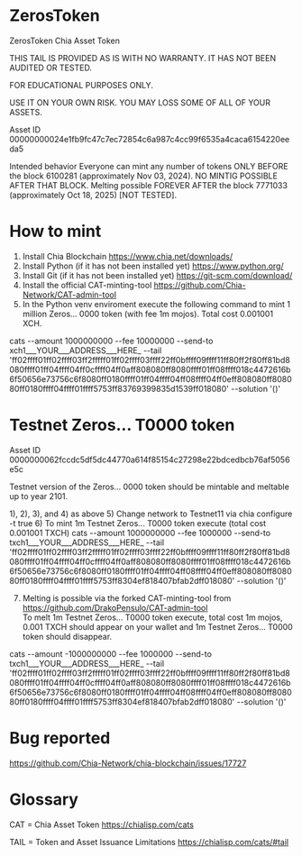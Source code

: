 # ZerosToken
ZerosToken Chia Asset Token

THIS TAIL IS PROVIDED AS IS WITH NO WARRANTY. IT HAS NOT BEEN AUDITED OR TESTED. 

FOR EDUCATIONAL PURPOSES ONLY. 

USE IT ON YOUR OWN RISK. YOU MAY LOSS SOME OF ALL OF YOUR ASSETS.

Asset ID 00000000024e1fb9fc47c7ec72854c6a987c4cc99f6535a4caca6154220eeda5

Intended behavior
      Everyone can mint any number of tokens ONLY BEFORE the block 6100281 (approximately Nov 03, 2024). NO MINTIG POSSIBLE AFTER THAT BLOCK. 
      Melting possible FOREVER AFTER the block 7771033 (approximately Oct 18, 2025) [NOT TESTED].

# How to mint

1) Install Chia Blockchain https://www.chia.net/downloads/
2) Install Python (if it has not been installed yet) https://www.python.org/
3) Install Git (if it has not been installed yet) https://git-scm.com/download/
4) Install the official CAT-minting-tool https://github.com/Chia-Network/CAT-admin-tool
5) In the Python venv enviroment execute the following command to mint 1 million Zeros... 0000 token (with fee 1m mojos). Total cost 0.001001 XCH.

cats --amount 1000000000 --fee 10000000 --send-to xch1___YOUR___ADDRESS___HERE_ --tail 'ff02ffff01ff02ffff03ff2fffff01ff02ffff03ffff22ff0bffff09ffff11ff80ff2f80ff81bd8080ffff01ff04ffff04ff0cffff04ff0aff808080ff8080ffff01ff08ffff018c4472616b6f50656e73756c6f8080ff0180ffff01ff04ffff04ff08ffff04ff0eff808080ff808080ff0180ffff04ffff01ffff5753ff83769399835d1539ff018080' --solution '()'

# Testnet Zeros... T0000 token

Asset ID 0000000062fccdc5df5dc44770a614f85154c27298e22bdcedbcb76af5056e5c

Testnet version of the Zeros... 0000 token should be mintable and meltable up to year 2101. 


1), 2), 3), and 4) as above
5) Change network to Testnet11 via chia configure -t true
6) To mint 1m Testnet Zeros... T0000 token execute (total cost 0.001001 TXCH)
cats --amount 1000000000 --fee 1000000 --send-to txch1___YOUR___ADDRESS___HERE_ --tail 'ff02ffff01ff02ffff03ff2fffff01ff02ffff03ffff22ff0bffff09ffff11ff80ff2f80ff81bd8080ffff01ff04ffff04ff0cffff04ff0aff808080ff8080ffff01ff08ffff018c4472616b6f50656e73756c6f8080ff0180ffff01ff04ffff04ff08ffff04ff0eff808080ff808080ff0180ffff04ffff01ffff5753ff8304ef818407bfab2dff018080' --solution '()'

7) Melting is possible via the forked CAT-minting-tool from https://github.com/DrakoPensulo/CAT-admin-tool  
To melt 1m Testnet Zeros... T0000 token execute, total cost 1m mojos, 0.001 TXCH should appear on your wallet and 1m Testnet Zeros... T0000 token should disappear.

cats --amount -1000000000 --fee 1000000 --send-to txch1___YOUR___ADDRESS___HERE_ --tail 'ff02ffff01ff02ffff03ff2fffff01ff02ffff03ffff22ff0bffff09ffff11ff80ff2f80ff81bd8080ffff01ff04ffff04ff0cffff04ff0aff808080ff8080ffff01ff08ffff018c4472616b6f50656e73756c6f8080ff0180ffff01ff04ffff04ff08ffff04ff0eff808080ff808080ff0180ffff04ffff01ffff5753ff8304ef818407bfab2dff018080' --solution '()'

# Bug reported

https://github.com/Chia-Network/chia-blockchain/issues/17727

# Glossary

CAT = Chia Asset Token https://chialisp.com/cats

TAIL = Token and Asset Issuance Limitations https://chialisp.com/cats/#tail


